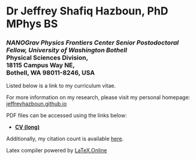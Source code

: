 # Dr Jeffrey Shafiq Hazboun, PhD MPhys BS
### *NANOGrav Physics Frontiers Center Senior Postodoctoral Fellow, University of Washington Bothell* <br/>Physical Sciences Division, <br/> 18115 Campus Way NE, <br/> Bothell, WA 98011-8246, USA 

Listed below is a link to my curriculum vitae.

For more information on my research, please visit my personal homepage: [jeffreyhazboun.github.io](http://jeffreyhazboun.github.io/)

PDF files can be accessed using the links below:

- [**CV (long)**]()

Additionally, my citation count is available [here](https://scholar.google.com/citations?hl=en&user=CbNY_MYAAAAJ).

Latex compiler powered by [LaTeX.Online](https://latexonline.cc/)
